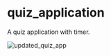# quiz_application

A quiz application with timer. 


![updated_quiz_app](https://user-images.githubusercontent.com/57594776/138895573-a352e3a8-1787-4233-b4b3-b9eb70369283.gif)

